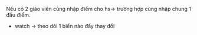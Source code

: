 Nếu có 2 giáo viên cùng nhập điểm cho hs-> trường hợp cùng nhập chung 1 đầu điểm.
- watch -> theo dõi 1 biến nào đấy thay đổi